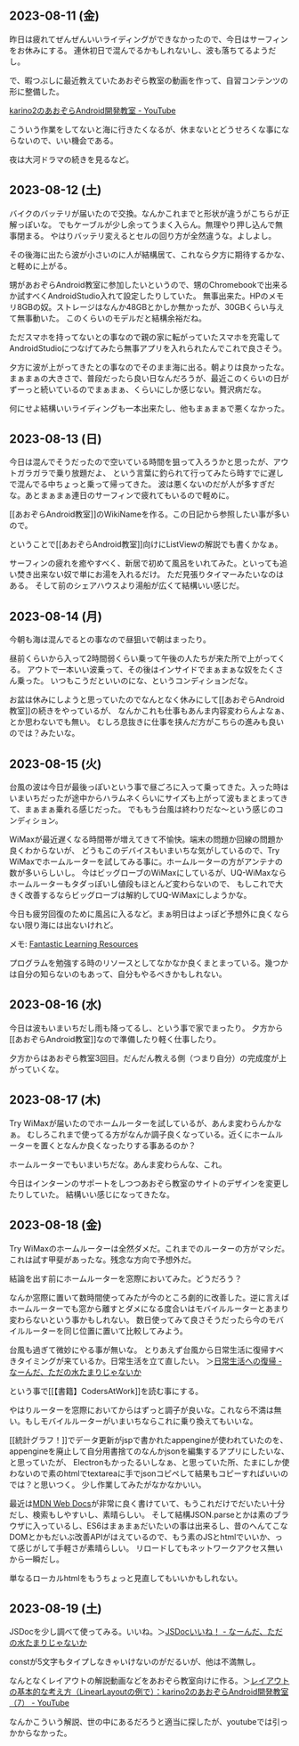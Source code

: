 ## 2023-08-11 (金)

昨日は疲れてぜんぜんいいライディングができなかったので、今日はサーフィンをお休みにする。
連休初日で混んでるかもしれないし、波も落ちてるようだし。

で、暇つぶしに最近教えていたあおぞら教室の動画を作って、自習コンテンツの形に整備した。

[karino2のあおぞらAndroid開発教室 - YouTube](https://www.youtube.com/playlist?list=PL3J_mLcl4YCdi2bLHtynt7Ohni1_NQJiF)

こういう作業をしてないと海に行きたくなるが、休まないとどうせろくな事にならないので、いい機会である。

夜は大河ドラマの続きを見るなど。

## 2023-08-12 (土)

バイクのバッテリが届いたので交換。なんかこれまでと形状が違うがこちらが正解っぽいな。
でもケーブルが少し余ってうまく入らん。無理やり押し込んで無事閉まる。
やはりバッテリ変えるとセルの回り方が全然違うな。よしよし。

その後海に出たら波が小さいのに人が結構居て、これなら夕方に期待するかな、と軽めに上がる。

甥があおぞらAndroid教室に参加したいというので、甥のChromebookで出来るか試すべくAndroidStudio入れて設定したりしていた。
無事出来た。HPのメモリ8GBの奴。ストレージはなんか48GBとかしか無かったが、30GBくらい与えて無事動いた。
このくらいのモデルだと結構余裕だね。

ただスマホを持ってないとの事なので親の家に転がっていたスマホを充電してAndroidStudioにつなげてみたら無事アプリを入れられたんでこれで良さそう。

夕方に波が上がってきたとの事なのでそのまま海に出る。朝よりは良かったな。
まぁまぁの大きさで、普段だったら良い日なんだろうが、最近このくらいの日がずーっと続いているのでまぁまぁ、くらいにしか感じない。贅沢病だな。

何にせよ結構いいライディングも一本出来たし、他もまぁまぁで悪くなかった。

## 2023-08-13 (日)

今日は混んでそうだったので空いている時間を狙って入ろうかと思ったが、アウトガラガラで乗り放題だよ、
という言葉に釣られて行ってみたら時すでに遅しで混んでる中ちょっと乗って帰ってきた。
波は悪くないのだが人が多すぎだな。あとまぁまぁ連日のサーフィンで疲れてもいるので軽めに。

[[あおぞらAndroid教室]]のWikiNameを作る。この日記から参照したい事が多いので。

ということで[[あおぞらAndroid教室]]向けにListViewの解説でも書くかなぁ。

サーフィンの疲れを癒やすべく、新居で初めて風呂をいれてみた。といっても追い焚き出来ない奴で単にお湯を入れるだけ。
ただ見張りタイマーみたいなのはある。
そして前のシェアハウスより湯船が広くて結構いい感じだ。

## 2023-08-14 (月)

今朝も海は混んでるとの事なので昼狙いで朝はまったり。

昼前くらいから入って2時間弱くらい乗って午後の人たちが来た所で上がってくる。
アウトで一本いい波乗って、その後はインサイドでまぁまぁな奴をたくさん乗った。
いつもこうだといいのにな、というコンディションだな。

お盆は休みにしようと思っていたのでなんとなく休みにして[[あおぞらAndroid教室]]の続きをやっているが、
なんかこれも仕事もあんま内容変わらんよなぁ、とか思わないでも無い。
むしろ息抜きに仕事を挟んだ方がこちらの進みも良いのでは？みたいな。

## 2023-08-15 (火)

台風の波は今日が最後っぽいという事で昼ごろに入って乗ってきた。入った時はいまいちだったが途中からハラムネくらいにサイズも上がって波もまとまってきて、まぁまぁ乗れる感じだった。
でももう台風は終わりだな〜という感じのコンディション。

WiMaxが最近遅くなる時間帯が増えてきて不愉快。端末の問題か回線の問題か良くわからないが、
どうもこのデバイスもいまいちな気がしているので、Try WiMaxでホームルーターを試してみる事に。ホームルーターの方がアンテナの数が多いらしいし。
今はビッグローブのWiMaxにしているが、UQ-WiMaxならホームルーターもタダっぽいし値段もほとんど変わらないので、
もしこれで大きく改善するならビッグローブは解約してUQ-WiMaxにしようかな。

今日も疲労回復のために風呂に入るなど。まぁ明日はよっぽど予想外に良くならない限り海には出ないけれど。

メモ: [Fantastic Learning Resources](https://matklad.github.io/2023/08/06/fantastic-learning-resources.html)

プログラムを勉強する時のリソースとしてなかなか良くまとまっている。幾つかは自分の知らないのもあって、自分もやるべきかもしれない。

## 2023-08-16 (水)

今日は波もいまいちだし雨も降ってるし、という事で家でまったり。
夕方から[[あおぞらAndroid教室]]なので準備したり軽く仕事したり。

夕方からはあおぞら教室3回目。だんだん教える側（つまり自分）の完成度が上がっていくな。

## 2023-08-17 (木)

Try WiMaxが届いたのでホームルーターを試しているが、あんま変わらんかなぁ。
むしろこれまで使ってる方がなんか調子良くなっている。近くにホームルーターを置くとなんか良くなったりする事あるのか？

ホームルーターでもいまいちだな。あんま変わらんな、これ。

今日はインターンのサポートをしつつあおぞら教室のサイトのデザインを変更したりしていた。
結構いい感じになってきたな。

## 2023-08-18 (金)

Try WiMaxのホームルーターは全然ダメだ。これまでのルーターの方がマシだ。これは試す甲斐があったな。残念な方向で予想外だ。

結論を出す前にホームルーターを窓際においてみた。どうだろう？

なんか窓際に置いて数時間使ってみたが今のところ劇的に改善した。逆に言えばホームルーターでも窓から離すとダメになる度合いはモバイルルーターとあまり変わらないという事かもしれない。
数日使ってみて良さそうだったら今のモバイルルーターを同じ位置に置いて比較してみよう。

台風も過ぎて微妙にやる事が無いな。
とりあえず台風から日常生活に復帰すべきタイミングが来ているか。日常生活を立て直したい。
＞[日常生活への復帰 - なーんだ、ただの水たまりじゃないか](https://karino2.github.io/2023/08/18/back_to_dailylife.html)

という事で[[【書籍】CodersAtWork]]を読む事にする。

やはりルーターを窓際においてからはずっと調子が良いな。これなら不満は無い。もしモバイルルーターがいまいちならこれに乗り換えてもいいな。

[[統計グラフ！]]でデータ更新がjspで書かれたappengineが使われていたのを、appengineを廃止して自分用書捨てのなんかjsonを編集するアプリにしたいな、と思っていたが、
Electronもかったるいしなぁ、と思っていた所、たまにしか使わないので素のhtmlでtextareaに手でjsonコピペして結果もコピーすればいいのでは？と思いつく。
少し作業してみたがなかなかいい。

最近は[MDN Web Docs](https://developer.mozilla.org/en-US/)が非常に良く書けていて、もうこれだけでだいたい十分だし、検索もしやすいし、素晴らしい。
そして結構JSON.parseとかは素のブラウザに入っているし、ES6はまぁまぁだいたいの事は出来るし、昔のへんてこなDOMとかもだいぶ改善APIがはえているので、もう素のJSとhtmlでいいか、って感じがして手軽さが素晴らしい。
リロードしてもネットワークアクセス無いから一瞬だし。

単なるローカルhtmlをもうちょっと見直してもいいかもしれない。

## 2023-08-19 (土)

JSDocを少し調べて使ってみる。いいね。＞[JSDocいいね！ - なーんだ、ただの水たまりじゃないか](https://karino2.github.io/2023/08/19/jsdoc_is_nice.html)

constが5文字もタイプしなきゃいけないのがだるいが、他は不満無し。

なんとなくレイアウトの解説動画などをあおぞら教室向けに作る。＞[レイアウトの基本的な考え方（LinearLayoutの例で）：karino2のあおぞらAndroid開発教室（7） - YouTube](https://www.youtube.com/watch?v=WVoedX6FBgQ&feature=youtu.be)

なんかこういう解説、世の中にあるだろうと適当に探したが、youtubeでは引っかからなかった。
